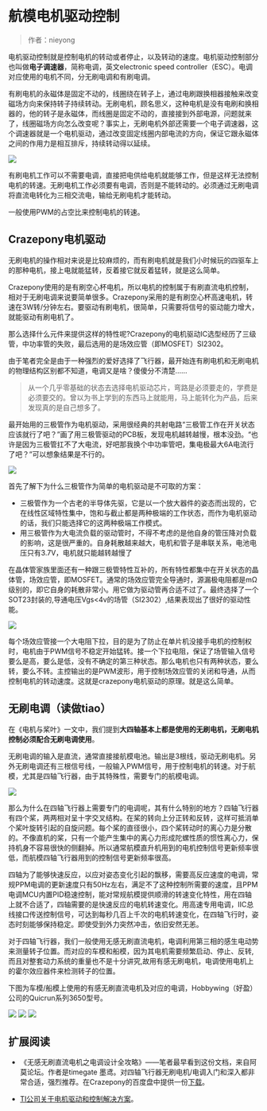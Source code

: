 
#  航模电机驱动控制


>作者：nieyong

电机驱动控制就是控制电机的转动或者停止，以及转动的速度。电机驱动控制部分也叫做**电子调速器**，简称电调，英文electronic speed controller（ESC）。电调对应使用的电机不同，分无刷电调和有刷电调。

有刷电机的永磁体是固定不动的，线圈绕在转子上，通过电刷跟换相器接触来改变磁场方向来保持转子持续转动。无刷电机，顾名思义，这种电机是没有电刷和换相器的，他的转子是永磁体，而线圈是固定不动的，直接接到外部电源，问题就来了，线圈磁场方向怎么改变呢？事实上，无刷电机外部还需要一个电子调速器，这个调速器就是一个电机驱动，通过改变固定线圈内部电流的方向，保证它跟永磁体之间的作用力是相互排斥，持续转动得以延续。


![](/assets/img/esc.png)

有刷电机工作可以不需要电调，直接把电供给电机就能够工作，但是这样无法控制电机的转速。无刷电机工作必须要有电调，否则是不能转动的。必须通过无刷电调将直流电转化为三相交流电，输给无刷电机才能转动。

一般使用PWM的占空比来控制电机的转速。

## Crazepony电机驱动
无刷电机的操作相对来说是比较麻烦的，而有刷电机就是我们小时候玩的四驱车上的那种电机，接上电就能猛转，反着接它就反着猛转，就是这么简单。

Crazepony使用的是有刷空心杯电机，所以电机的控制属于有刷直流电机控制，相对于无刷电调来说要简单很多。Crazepony采用的是有刷空心杯高速电机，转速在3W转/分钟左右。要驱动有刷电机，很简单，只需要将信号的驱动能力增大，就能驱动有刷电机了。

那么选择什么元件来提供这样的特性呢?Crazepony的电机驱动IC选型经历了三级管，中功率管的失败，最后选用的是场效应管（即MOSFET）SI2302。

由于笔者完全是由于一种强烈的爱好选择了飞行器，最开始连有刷电机和无刷电机的物理结构区别都不知道，电调又是啥？傻傻分不清楚……

>从一个几乎零基础的状态去选择电机驱动芯片，弯路是必须要走的，学费是必须要交的。曾以为书上学到的东西马上就能用，马上能转化为产品，后来发现真的是自己想多了。

最开始用的三极管作为电机驱动，采用很经典的共射电路“三极管工作在开关状态应该就行了吧？”画了用三极管驱动的PCB板，发现电机越转越慢，根本没劲。“也许是因为三极管扛不了大电流，好吧那我换个中功率管吧，集电极最大6A电流行了吧？”可以想象结果是不行的。

![](/assets/img/motor-driver-2.png)

首先了解下为什么三极管作为简单的电机驱动是不可取的方案：
* 三极管作为一个古老的半导体先驱，它是以一个放大器件的姿态而出现的，它在线性区域特性集中，饱和与截止都是两种极端的工作状态，而作为电机驱动的话，我们只能选择它的这两种极端工作模式。
* 用三极管作为大电流负载的驱动管时，不得不考虑的是他自身的管压降对负载的影响，这是很严重的。自身耗散越来越大，电机和管子是串联关系，电池电压只有3.7V，电机就只能越转越慢了

在晶体管家族里面还有一种跟三极管特性互补的，所有特性都集中在开关状态的晶体管，场效应管，即MOSFET。通常的场效应管完全导通时，源漏极电阻都是mΩ级别的，即它自身的耗散非常小。用它做为驱动管再合适不过了。最终选择了一个SOT23封装的,导通电压Vgs<4v的场管（SI2302）,结果表现出了很好的驱动性能。

![](/assets/img/motor-driver.png)

每个场效应管接一个大电阻下拉，目的是为了防止在单片机没接手电机的控制权时，电机由于PWM信号不稳定开始猛转。接一个下拉电阻，保证了场管输入信号要么是高，要么是低，没有不确定的第三种状态。那么电机也只有两种状态，要么转，要么不转。主控输出的是PWM波形，用于控制场效应管的关闭和导通，从而控制电机的转动速度。这就是crazepony电机驱动的原理。就是这么简单。


## 无刷电调（读做tiao）

在《电机与桨叶》一文中，我们提到**大四轴基本上都是使用的无刷电机，无刷电机控制必须配合无刷电调使用**。

无刷电调的输入是直流，通常直接接航模电池。输出是3根线，驱动无刷电机。另外无刷电调还有三根信号线，一般输入PWM信号，用于控制电机的转速。对于航模，尤其是四轴飞行器，由于其特殊性，需要专门的航模电调。

![](/assets/img/esc.jpg)

那么为什么在四轴飞行器上需要专门的电调呢，其有什么特别的地方？四轴飞行器有四个桨，两两相对呈十字交叉结构。在桨的转向上分正转和反转，这样可抵消单个桨叶旋转引起的自旋问题。每个桨的直径很小，四个桨转动时的离心力是分散的。不像直机的桨，只有一个能产生集中的离心力形成陀螺性质的惯性离心力，保持机身不容易很快的侧翻掉。所以通常航模直升机用到的电机控制信号更新频率很低，而航模四轴飞行器用到的控制信号更新频率很高。

四轴为了能够快速反应，以应对姿态变化引起的飘移，需要高反应速度的电调，常规PPM电调的更新速度只有50Hz左右，满足不了这种控制所需要的速度，且PPM电调MCU内置PID稳速控制，能对常规航模提供顺滑的转速变化特性，用在四轴上就不合适了，四轴需要的是快速反应的电机转速变化。用高速专用电调，IIC总线接口传送控制信号，可达到每秒几百上千次的电机转速变化，在四轴飞行时，姿态时刻能够保持稳定。即使受到外力突然冲击，依旧安然无恙。

对于四轴飞行器，我们一般使用无感无刷直流电机，电调利用第三相的感生电动势来测量转子位置。而对应的车模和船模，因为其电机需要频繁启动、停止、反转,而且对整套动力系统的重量也不是十分讲究,故用有感无刷电机，电调使用电机上的霍尔效应器件来检测转子的位置。

下图为车模/船模上使用的有感无刷直流电机及对应的电调，Hobbywing（好盈）公司的Quicrun系列3650型号。

![](/assets/img/QR-3650-1.jpg)
![](/assets/img/QR-3650-2.jpg)
![](/assets/img/QR-10BL60-Sensored-1.jpg)

## 扩展阅读
* 《无感无刷直流电机之电调设计全攻略》——笔者最早看到这份文档，来自阿莫论坛。作者是timegate 墨鸢。对四轴飞行器无刷电机/电调入门和深入都非常合适，强烈推荐。在Crazepony的百度盘中提供一份[下载](http://pan.baidu.com/s/1i31fUCl)。

* [TI公司关于电机驱动和控制解决方案](http://www.ti.com.cn/ww/motor_drive_and_control_solutions/index.htm)。
